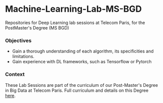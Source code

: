 # Machine-Learning-Lab-MS-BGD
Repositories for Deep Learning lab sessions at Telecom Paris, for the PostMaster's Degree (MS BGD)

### Objectives
- Gain a thorough understanding of each algorithm, its specificities and limitations.
- Gain experience with DL frameworks, such as Tensorflow or Pytorch

### Context
These Lab Sessions are part of the curriculum of our Post-Master's Degree in Big Data at Telecom Paris.
Full curriculum and details on this Degree [here](
https://www.telecom-paris.fr/en/post-masters-degree/all-post-masters-degree/post-masters-degree-in-big-data "here").

